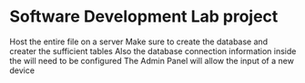 # Software Development Lab project

Host the entire file on a server
Make sure to create the database and creater the sufficient tables
Also the database connection information inside the will need to be configured
The Admin Panel will allow the input of a new device
